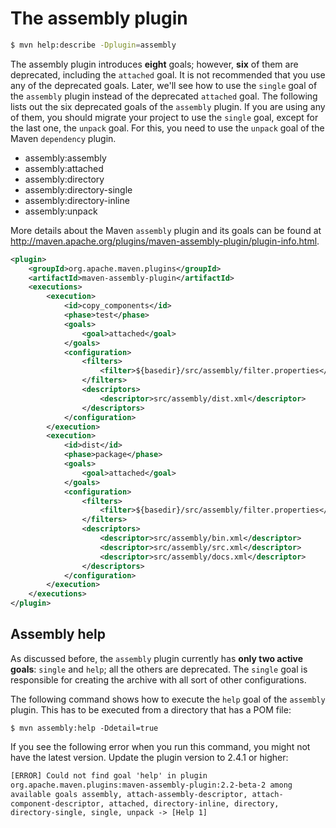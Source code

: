 # The assembly plugin

```bash
$ mvn help:describe -Dplugin=assembly
```

The assembly plugin introduces **eight** goals; however, **six** of them are deprecated, including the `attached` goal. It is not recommended that you use any of the deprecated goals. Later, we'll see how to use the `single` goal of the `assembly` plugin instead of the deprecated `attached` goal. The following lists out the six deprecated goals of the `assembly` plugin. If you are using any of them, you should migrate your project to use the `single` goal, except for the last one, the `unpack` goal. For this, you need to use the `unpack` goal of the Maven `dependency` plugin.

- assembly:assembly
- assembly:attached
- assembly:directory
- assembly:directory-single
- assembly:directory-inline
- assembly:unpack


More details about the Maven `assembly` plugin and its goals can be found at http://maven.apache.org/plugins/maven-assembly-plugin/plugin-info.html.


```xml
<plugin>
    <groupId>org.apache.maven.plugins</groupId>
    <artifactId>maven-assembly-plugin</artifactId>
    <executions>
        <execution>
            <id>copy_components</id>
            <phase>test</phase>
            <goals>
                <goal>attached</goal>
            </goals>
            <configuration>
                <filters>
                    <filter>${basedir}/src/assembly/filter.properties</filter>
                </filters>
                <descriptors>
                    <descriptor>src/assembly/dist.xml</descriptor>
                </descriptors>
            </configuration>
        </execution>
        <execution>
            <id>dist</id>
            <phase>package</phase>
            <goals>
                <goal>attached</goal>
            </goals>
            <configuration>
                <filters>
                    <filter>${basedir}/src/assembly/filter.properties</filter>
                </filters>
                <descriptors>
                    <descriptor>src/assembly/bin.xml</descriptor>
                    <descriptor>src/assembly/src.xml</descriptor>
                    <descriptor>src/assembly/docs.xml</descriptor>
                </descriptors>
            </configuration>
        </execution>
    </executions>
</plugin>
```


## Assembly help

As discussed before, the `assembly` plugin currently has **only two active goals**: `single` and `help`; all the others are deprecated. The `single` goal is responsible for creating the archive with all sort of other configurations.

The following command shows how to execute the `help` goal of the `assembly` plugin. This has to be executed from a directory that has a POM file:

```
$ mvn assembly:help -Ddetail=true
```

If you see the following error when you run this command, you might not have the latest version. Update the plugin version to 2.4.1 or higher:

```txt
[ERROR] Could not find goal 'help' in plugin
org.apache.maven.plugins:maven-assembly-plugin:2.2-beta-2 among
available goals assembly, attach-assembly-descriptor, attach-
component-descriptor, attached, directory-inline, directory,
directory-single, single, unpack -> [Help 1]
```








